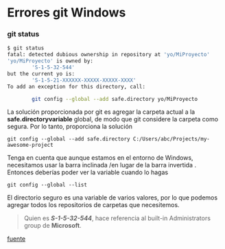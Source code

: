 # Errores git Windows
### git status
```bash
$ git status
fatal: detected dubious ownership in repository at 'yo/MiProyecto'
'yo/MiProyecto' is owned by:
        'S-1-5-32-544'
but the current yo is:
        'S-1-5-21-XXXXXX-XXXXX-XXXXX-XXXX'
To add an exception for this directory, call:

        git config --global --add safe.directory yo/MiProyecto
```

La solución proporcionada por git es agregar la carpeta actual a la **safe.directoryvariable** global, de modo que git considere la carpeta como segura. Por lo tanto, proporciona la solución 

```
git config --global --add safe.directory C:/Users/abc/Projects/my-awesome-project
```
Tenga en cuenta que aunque estamos en el entorno de Windows, necesitamos usar la barra inclinada /en lugar de la barra invertida \. Entonces deberías poder ver la variable cuando lo hagas 

`git config --global --list` 

El directorio seguro es una variable de varios valores, por lo que podemos agregar todos los repositorios de carpetas que necesitemos.

> Quien es **_S-1-5-32-544_**, hace referencia al built-in Administrators group de **Microsoft**.


[fuente](https://medium.com/@thecodinganalyst/git-detect-dubious-ownership-in-repository-e7f33037a8f)

